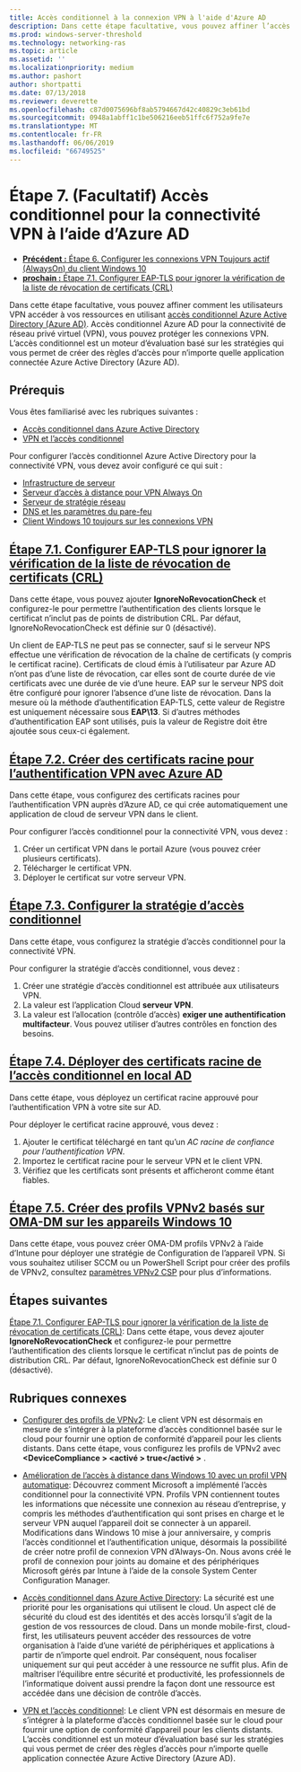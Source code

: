 ```yaml
---
title: Accès conditionnel à la connexion VPN à l'aide d'Azure AD
description: Dans cette étape facultative, vous pouvez affiner l’accès d’utilisateurs VPN autorisé vos ressources à l’aide de l’accès conditionnel Azure Active Directory (Azure AD).
ms.prod: windows-server-threshold
ms.technology: networking-ras
ms.topic: article
ms.assetid: ''
ms.localizationpriority: medium
ms.author: pashort
author: shortpatti
ms.date: 07/13/2018
ms.reviewer: deverette
ms.openlocfilehash: c87d0075696bf8ab5794667d42c40829c3eb61bd
ms.sourcegitcommit: 0948a1abff1c1be506216eeb51ffc6f752a9fe7e
ms.translationtype: MT
ms.contentlocale: fr-FR
ms.lasthandoff: 06/06/2019
ms.locfileid: "66749525"
---
```

# <a name="step-7-optional-conditional-access-for-vpn-connectivity-using-azure-ad"></a>Étape 7. (Facultatif) Accès conditionnel pour la connectivité VPN à l’aide d’Azure AD

- [**Précédent :** Étape 6. Configurer les connexions VPN Toujours actif (AlwaysOn) du client Windows 10](always-on-vpn/deploy/vpn-deploy-client-vpn-connections.md)
- [**prochain :** Étape 7.1. Configurer EAP-TLS pour ignorer la vérification de la liste de révocation de certificats (CRL)](vpn-config-eap-tls-to-ignore-crl-checking.md)

Dans cette étape facultative, vous pouvez affiner comment les utilisateurs VPN accéder à vos ressources en utilisant [accès conditionnel Azure Active Directory (Azure AD)](https://docs.microsoft.com/azure/active-directory/active-directory-conditional-access-azure-portal). Accès conditionnel Azure AD pour la connectivité de réseau privé virtuel (VPN), vous pouvez protéger les connexions VPN. L’accès conditionnel est un moteur d’évaluation basé sur les stratégies qui vous permet de créer des règles d’accès pour n’importe quelle application connectée Azure Active Directory (Azure AD). 

## <a name="prerequisites"></a>Prérequis

Vous êtes familiarisé avec les rubriques suivantes :
- [Accès conditionnel dans Azure Active Directory](https://docs.microsoft.com/azure/active-directory/active-directory-conditional-access-azure-portal)
- [VPN et l’accès conditionnel](https://docs.microsoft.com/windows/access-protection/vpn/vpn-conditional-access)

Pour configurer l’accès conditionnel Azure Active Directory pour la connectivité VPN, vous devez avoir configuré ce qui suit :
- [Infrastructure de serveur](always-on-vpn/deploy/vpn-deploy-server-infrastructure.md)
- [Serveur d’accès à distance pour VPN Always On](always-on-vpn/deploy/vpn-deploy-ras.md)
- [Serveur de stratégie réseau](always-on-vpn/deploy/vpn-deploy-nps.md)
- [DNS et les paramètres du pare-feu](always-on-vpn/deploy/vpn-deploy-dns-firewall.md)
- [Client Windows 10 toujours sur les connexions VPN](always-on-vpn/deploy/vpn-deploy-client-vpn-connections.md)

## <a name="step-71-configure-eap-tls-to-ignore-certificate-revocation-list-crl-checkingvpn-config-eap-tls-to-ignore-crl-checkingmd"></a>[Étape 7.1. Configurer EAP-TLS pour ignorer la vérification de la liste de révocation de certificats (CRL)](vpn-config-eap-tls-to-ignore-crl-checking.md)

Dans cette étape, vous pouvez ajouter **IgnoreNoRevocationCheck** et configurez-le pour permettre l’authentification des clients lorsque le certificat n’inclut pas de points de distribution CRL. Par défaut, IgnoreNoRevocationCheck est définie sur 0 (désactivé).

Un client de EAP-TLS ne peut pas se connecter, sauf si le serveur NPS effectue une vérification de révocation de la chaîne de certificats (y compris le certificat racine). Certificats de cloud émis à l’utilisateur par Azure AD n’ont pas d’une liste de révocation, car elles sont de courte durée de vie certificats avec une durée de vie d’une heure. EAP sur le serveur NPS doit être configuré pour ignorer l’absence d’une liste de révocation. Dans la mesure où la méthode d’authentification EAP-TLS, cette valeur de Registre est uniquement nécessaire sous **EAP\13**. Si d’autres méthodes d’authentification EAP sont utilisés, puis la valeur de Registre doit être ajoutée sous ceux-ci également.

## <a name="step-72-create-root-certificates-for-vpn-authentication-with-azure-advpn-create-root-cert-for-vpn-auth-azure-admd"></a>[Étape 7.2. Créer des certificats racine pour l’authentification VPN avec Azure AD](vpn-create-root-cert-for-vpn-auth-azure-ad.md)

Dans cette étape, vous configurez des certificats racines pour l’authentification VPN auprès d’Azure AD, ce qui crée automatiquement une application de cloud de serveur VPN dans le client.  

Pour configurer l’accès conditionnel pour la connectivité VPN, vous devez :
1. Créer un certificat VPN dans le portail Azure (vous pouvez créer plusieurs certificats).
2. Télécharger le certificat VPN.
3. Déployer le certificat sur votre serveur VPN.

## <a name="step-73-configure-the-conditional-access-policyvpn-config-conditional-access-policymd"></a>[Étape 7.3. Configurer la stratégie d’accès conditionnel](vpn-config-conditional-access-policy.md)

Dans cette étape, vous configurez la stratégie d’accès conditionnel pour la connectivité VPN.

Pour configurer la stratégie d’accès conditionnel, vous devez :

1. Créer une stratégie d’accès conditionnel est attribuée aux utilisateurs VPN.
2. La valeur est l’application Cloud **serveur VPN**.
3. La valeur est l’allocation (contrôle d’accès) **exiger une authentification multifacteur**.  Vous pouvez utiliser d’autres contrôles en fonction des besoins.

## <a name="step-74-deploy-conditional-access-root-certificates-to-on-premises-advpn-deploy-cond-access-root-cert-to-on-premise-admd"></a>[Étape 7.4. Déployer des certificats racine de l’accès conditionnel en local AD](vpn-deploy-cond-access-root-cert-to-on-premise-ad.md)

Dans cette étape, vous déployez un certificat racine approuvé pour l’authentification VPN à votre site sur AD.

Pour déployer le certificat racine approuvé, vous devez :
1. Ajouter le certificat téléchargé en tant qu’un *AC racine de confiance pour l’authentification VPN*.
2. Importez le certificat racine pour le serveur VPN et le client VPN.
3. Vérifiez que les certificats sont présents et afficheront comme étant fiables.

## <a name="step-75-create-oma-dm-based-vpnv2-profiles-to-windows-10-devicesvpn-create-oma-dm-based-vpnv2-profilesmd"></a>[Étape 7.5. Créer des profils VPNv2 basés sur OMA-DM sur les appareils Windows 10](vpn-create-oma-dm-based-vpnv2-profiles.md)

Dans cette étape, vous pouvez créer OMA-DM profils VPNv2 à l’aide d’Intune pour déployer une stratégie de Configuration de l’appareil VPN. Si vous souhaitez utiliser SCCM ou un PowerShell Script pour créer des profils de VPNv2, consultez [paramètres VPNv2 CSP](https://docs.microsoft.com/windows/client-management/mdm/vpnv2-csp) pour plus d’informations. 

## <a name="next-steps"></a>Étapes suivantes

[Étape 7.1. Configurer EAP-TLS pour ignorer la vérification de la liste de révocation de certificats (CRL)](vpn-config-eap-tls-to-ignore-crl-checking.md): Dans cette étape, vous devez ajouter **IgnoreNoRevocationCheck** et configurez-le pour permettre l’authentification des clients lorsque le certificat n’inclut pas de points de distribution CRL. Par défaut, IgnoreNoRevocationCheck est définie sur 0 (désactivé).

## <a name="related-topics"></a>Rubriques connexes

- [Configurer des profils de VPNv2](https://docs.microsoft.com/windows/access-protection/vpn/vpn-conditional-access): Le client VPN est désormais en mesure de s’intégrer à la plateforme d’accès conditionnel basée sur le cloud pour fournir une option de conformité d’appareil pour les clients distants. Dans cette étape, vous configurez les profils de VPNv2 avec  **\<DeviceCompliance > \<activé > true\</activé >** . 

- [Amélioration de l’accès à distance dans Windows 10 avec un profil VPN automatique](https://www.microsoft.com/itshowcase/Article/Content/894/Enhancing-remote-access-in-Windows-10-with-an-automatic-VPN-profile): Découvrez comment Microsoft a implémenté l’accès conditionnel pour la connectivité VPN. Profils VPN contiennent toutes les informations que nécessite une connexion au réseau d’entreprise, y compris les méthodes d’authentification qui sont prises en charge et le serveur VPN auquel l’appareil doit se connecter à un appareil. Modifications dans Windows 10 mise à jour anniversaire, y compris l’accès conditionnel et l’authentification unique, désormais la possibilité de créer notre profil de connexion VPN d’Always-On. Nous avons créé le profil de connexion pour joints au domaine et des périphériques Microsoft gérés par Intune à l’aide de la console System Center Configuration Manager.

- [Accès conditionnel dans Azure Active Directory](https://docs.microsoft.com/azure/active-directory/active-directory-conditional-access-azure-portal): La sécurité est une priorité pour les organisations qui utilisent le cloud. Un aspect clé de sécurité du cloud est des identités et des accès lorsqu’il s’agit de la gestion de vos ressources de cloud. Dans un monde mobile-first, cloud-first, les utilisateurs peuvent accéder des ressources de votre organisation à l’aide d’une variété de périphériques et applications à partir de n’importe quel endroit. Par conséquent, nous focaliser uniquement sur qui peut accéder à une ressource ne suffit plus. Afin de maîtriser l’équilibre entre sécurité et productivité, les professionnels de l’informatique doivent aussi prendre la façon dont une ressource est accédée dans une décision de contrôle d’accès.

- [VPN et l’accès conditionnel](https://docs.microsoft.com/windows/access-protection/vpn/vpn-conditional-access): Le client VPN est désormais en mesure de s’intégrer à la plateforme d’accès conditionnel basée sur le cloud pour fournir une option de conformité d’appareil pour les clients distants. L’accès conditionnel est un moteur d’évaluation basé sur les stratégies qui vous permet de créer des règles d’accès pour n’importe quelle application connectée Azure Active Directory (Azure AD).
